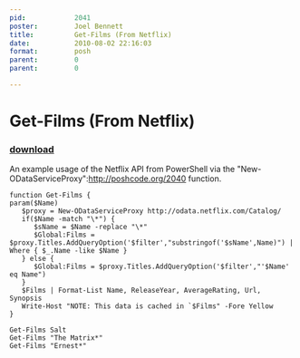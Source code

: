 ```yaml
---
pid:            2041
poster:         Joel Bennett
title:          Get-Films (From Netflix)
date:           2010-08-02 22:16:03
format:         posh
parent:         0
parent:         0

---
```


# Get-Films (From Netflix)

### [download](2041.ps1)

An example usage of the Netflix API from PowerShell via the "New-ODataServiceProxy":http://poshcode.org/2040 function.

```posh
function Get-Films {
param($Name)
   $proxy = New-ODataServiceProxy http://odata.netflix.com/Catalog/
   if($Name -match "\*") {
      $sName = $Name -replace "\*" 
      $Global:Films = $proxy.Titles.AddQueryOption('$filter',"substringof('$sName',Name)") | Where { $_.Name -like $Name }
   } else {
      $Global:Films = $proxy.Titles.AddQueryOption('$filter',"'$Name' eq Name")
   }
   $Films | Format-List Name, ReleaseYear, AverageRating, Url, Synopsis
   Write-Host "NOTE: This data is cached in `$Films" -Fore Yellow
}

Get-Films Salt
Get-Films "The Matrix*"
Get-Films "Ernest*"
```
